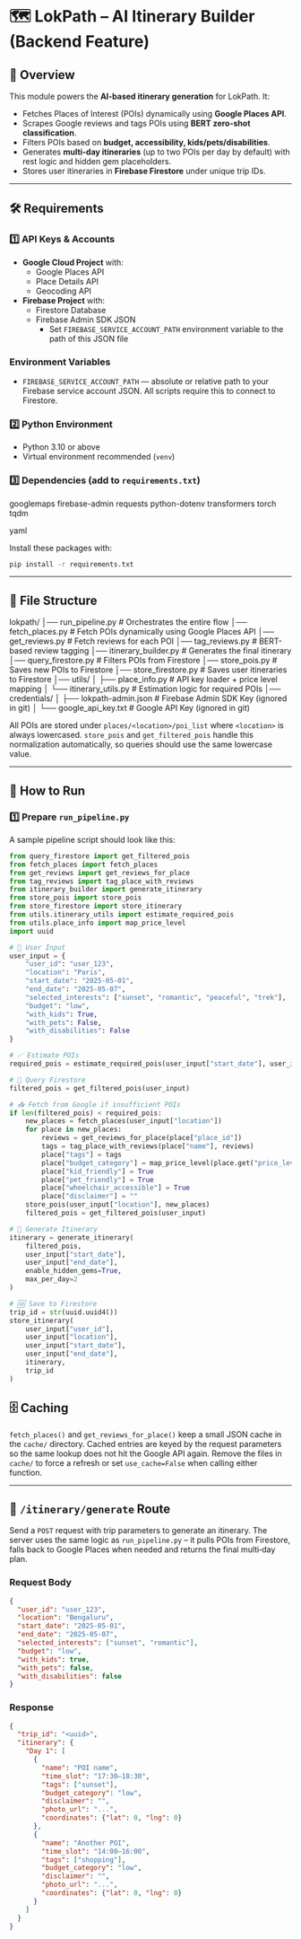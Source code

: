 # 🗺️ LokPath – AI Itinerary Builder (Backend Feature)

## 📌 Overview
This module powers the **AI-based itinerary generation** for LokPath. It:
- Fetches Places of Interest (POIs) dynamically using **Google Places API**.
- Scrapes Google reviews and tags POIs using **BERT zero-shot classification**.
- Filters POIs based on **budget, accessibility, kids/pets/disabilities**.
- Generates **multi-day itineraries** (up to two POIs per day by default) with rest logic and hidden gem placeholders.
- Stores user itineraries in **Firebase Firestore** under unique trip IDs.

---

## 🛠️ Requirements

### 1️⃣ API Keys & Accounts
- **Google Cloud Project** with:
  - Google Places API
  - Place Details API
  - Geocoding API
- **Firebase Project** with:
  - Firestore Database
  - Firebase Admin SDK JSON
    - Set `FIREBASE_SERVICE_ACCOUNT_PATH` environment variable to the path of this JSON file

### Environment Variables
- `FIREBASE_SERVICE_ACCOUNT_PATH` — absolute or relative path to your Firebase service account JSON. All scripts require this to connect to Firestore.

### 2️⃣ Python Environment
- Python 3.10 or above
- Virtual environment recommended (`venv`)

### 3️⃣ Dependencies (add to `requirements.txt`)


googlemaps
firebase-admin
requests
python-dotenv
transformers
torch
tqdm

yaml

Install these packages with:

```bash
pip install -r requirements.txt
```

---

## 📂 File Structure
lokpath/
│── run_pipeline.py # Orchestrates the entire flow
│── fetch_places.py # Fetch POIs dynamically using Google Places API
│── get_reviews.py # Fetch reviews for each POI
│── tag_reviews.py # BERT-based review tagging
│── itinerary_builder.py # Generates the final itinerary
│── query_firestore.py # Filters POIs from Firestore
│── store_pois.py # Saves new POIs to Firestore
│── store_firestore.py # Saves user itineraries to Firestore
│── utils/
│ ├── place_info.py # API key loader + price level mapping
│ └── itinerary_utils.py # Estimation logic for required POIs
│── credentials/
│ ├── lokpath-admin.json # Firebase Admin SDK Key (ignored in git)
│ └── google_api_key.txt # Google API Key (ignored in git)

All POIs are stored under `places/<location>/poi_list` where `<location>` is
always lowercased. `store_pois` and `get_filtered_pois` handle this
normalization automatically, so queries should use the same lowercase value.

---

## 🚀 How to Run

### 1️⃣ Prepare `run_pipeline.py`
A sample pipeline script should look like this:

```python
from query_firestore import get_filtered_pois
from fetch_places import fetch_places
from get_reviews import get_reviews_for_place
from tag_reviews import tag_place_with_reviews
from itinerary_builder import generate_itinerary
from store_pois import store_pois
from store_firestore import store_itinerary
from utils.itinerary_utils import estimate_required_pois
from utils.place_info import map_price_level
import uuid

# 🧪 User Input
user_input = {
    "user_id": "user_123",
    "location": "Paris",
    "start_date": "2025-05-01",
    "end_date": "2025-05-07",
    "selected_interests": ["sunset", "romantic", "peaceful", "trek"],
    "budget": "low",
    "with_kids": True,
    "with_pets": False,
    "with_disabilities": False
}

# ✅ Estimate POIs
required_pois = estimate_required_pois(user_input["start_date"], user_input["end_date"])

# 🔎 Query Firestore
filtered_pois = get_filtered_pois(user_input)

# 📥 Fetch from Google if insufficient POIs
if len(filtered_pois) < required_pois:
    new_places = fetch_places(user_input["location"])
    for place in new_places:
        reviews = get_reviews_for_place(place["place_id"])
        tags = tag_place_with_reviews(place["name"], reviews)
        place["tags"] = tags
        place["budget_category"] = map_price_level(place.get("price_level"))
        place["kid_friendly"] = True
        place["pet_friendly"] = True
        place["wheelchair_accessible"] = True
        place["disclaimer"] = ""
    store_pois(user_input["location"], new_places)
    filtered_pois = get_filtered_pois(user_input)

# 🧭 Generate Itinerary
itinerary = generate_itinerary(
    filtered_pois,
    user_input["start_date"],
    user_input["end_date"],
    enable_hidden_gems=True,
    max_per_day=2
)

# 🆔 Save to Firestore
trip_id = str(uuid.uuid4())
store_itinerary(
    user_input["user_id"],
    user_input["location"],
    user_input["start_date"],
    user_input["end_date"],
    itinerary,
    trip_id
)
```

## 🗄️ Caching

`fetch_places()` and `get_reviews_for_place()` keep a small JSON cache in the
`cache/` directory. Cached entries are keyed by the request parameters so the
same lookup does not hit the Google API again. Remove the files in `cache/` to
force a refresh or set `use_cache=False` when calling either function.

---

## 📡 `/itinerary/generate` Route

Send a `POST` request with trip parameters to generate an itinerary. The server
uses the same logic as `run_pipeline.py` – it pulls POIs from Firestore, falls
back to Google Places when needed and returns the final multi‑day plan.

### Request Body

```json
{
  "user_id": "user_123",
  "location": "Bengaluru",
  "start_date": "2025-05-01",
  "end_date": "2025-05-07",
  "selected_interests": ["sunset", "romantic"],
  "budget": "low",
  "with_kids": true,
  "with_pets": false,
  "with_disabilities": false
}
```

### Response

```json
{
  "trip_id": "<uuid>",
  "itinerary": {
    "Day 1": [
      {
        "name": "POI name",
        "time_slot": "17:30–18:30",
        "tags": ["sunset"],
        "budget_category": "low",
        "disclaimer": "",
        "photo_url": "...",
        "coordinates": {"lat": 0, "lng": 0}
      },
      {
        "name": "Another POI",
        "time_slot": "14:00–16:00",
        "tags": ["shopping"],
        "budget_category": "low",
        "disclaimer": "",
        "photo_url": "...",
        "coordinates": {"lat": 0, "lng": 0}
      }
    ]
  }
}
```
